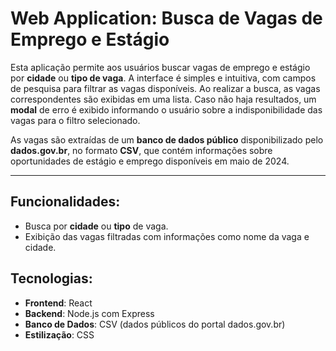 
# Web Application: Busca de Vagas de Emprego e Estágio

Esta aplicação permite aos usuários buscar vagas de emprego e estágio por **cidade** ou **tipo de vaga**. A interface é simples e intuitiva, com campos de pesquisa para filtrar as vagas disponíveis. Ao realizar a busca, as vagas correspondentes são exibidas em uma lista. Caso não haja resultados, um **modal** de erro é exibido informando o usuário sobre a indisponibilidade das vagas para o filtro selecionado.

As vagas são extraídas de um **banco de dados público** disponibilizado pelo **dados.gov.br**, no formato **CSV**, que contém informações sobre oportunidades de estágio e emprego disponíveis em maio de 2024.

---

## Funcionalidades:
- Busca por **cidade** ou **tipo** de vaga.
- Exibição das vagas filtradas com informações como nome da vaga e cidade.

## Tecnologias:
- **Frontend**: React
- **Backend**: Node.js com Express
- **Banco de Dados**: CSV (dados públicos do portal dados.gov.br)
- **Estilização**: CSS 
